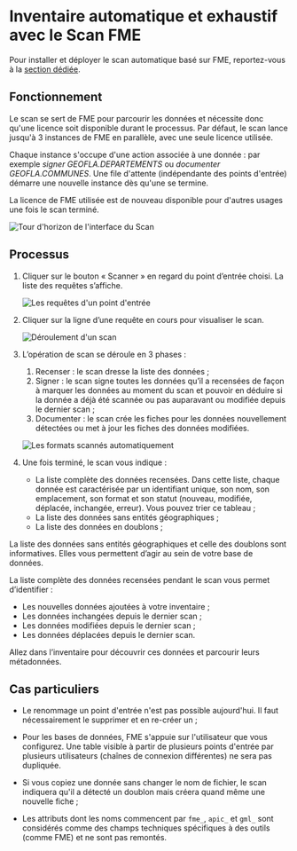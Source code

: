 # Inventaire automatique et exhaustif avec le Scan FME

Pour installer et déployer le scan automatique basé sur FME, reportez-vous à la [section dédiée](installation/index.html).

## Fonctionnement

Le scan se sert de FME pour parcourir les données et nécessite donc qu&apos;une licence soit disponible durant le processus. Par défaut, le scan lance jusqu&apos;à 3 instances de FME en parallèle, avec une seule licence utilisée.

Chaque instance s&apos;occupe d&apos;une action associée à une donnée : par exemple *signer GEOFLA.DEPARTEMENTS* ou *documenter GEOFLA.COMMUNES*. Une file d&apos;attente (indépendante des points d&apos;entrée) démarre une nouvelle instance dès qu&apos;une se termine.

La licence de FME utilisée est de nouveau disponible pour d&apos;autres usages une fois le scan terminé.

![Tour d&apos;horizon de l&apos;interface du Scan](/assets/scanFME_tour_GeoFLA_2016-07-15.gif "Tour d&apos;horizon de l&apos;interface de gestion du Scan")

## Processus

1. Cliquer sur le bouton « Scanner » en regard du point d’entrée choisi. La liste des requêtes s’affiche.

    ![Les requêtes d&apos;un point d&apos;entrée](/assets/scanFME_EntryPoint_Requests.png "Afficher l&apos;historique des requêtes effectuées sur un point d&apos;entrée")

2. Cliquer sur la ligne d’une requête en cours pour visualiser le scan.

    ![Déroulement d&apos;un scan](/assets/scanFME_ProcessLive_GeoFLA_2014-12-26.gif "Le processus de scan à l&apos;oeuvre")

3. L’opération de scan se déroule en 3 phases :

    1. Recenser : le scan dresse la liste des données ;
    2. Signer : le scan signe toutes les données qu’il a recensées de façon à marquer les données au moment du scan et pouvoir en déduire si la donnée a déjà été scannée ou pas auparavant ou modifiée depuis le dernier scan ;
    3. Documenter : le scan crée les fiches pour les données nouvellement détectées ou met à jour les fiches des données modifiées.

    ![Les formats scannés automatiquement](/assets/scanFME_PostGIS_requete_annot.png "Chercher les données dans Isogeo")

4. Une fois terminé, le scan vous indique :

    * La liste complète des données recensées. Dans cette liste, chaque donnée est caractérisée par un identifiant unique, son nom, son emplacement, son format et son statut (nouveau, modifiée, déplacée, inchangée, erreur). Vous pouvez trier ce tableau ;
    * La liste des données sans entités géographiques ;
    * La liste des données en doublons ;

La liste des données sans entités géographiques et celle des doublons sont informatives. Elles vous permettent d’agir au sein de votre base de données.

La liste complète des données recensées pendant le scan vous permet d’identifier :

* Les nouvelles données ajoutées à votre inventaire ;
* Les données inchangées depuis le dernier scan ;
* Les données modifiées depuis le dernier scan ;
* Les données déplacées depuis le dernier scan.

Allez dans l’inventaire pour découvrir ces données et parcourir leurs métadonnées.

## Cas particuliers

* Le renommage un point d&apos;entrée n&apos;est pas possible aujourd&apos;hui. Il faut nécessairement le supprimer et en re-créer un ;

* Pour les bases de données, FME s&apos;appuie sur l&apos;utilisateur que vous configurez. Une table visible à partir de plusieurs points d&apos;entrée par plusieurs utilisateurs (chaînes de connexion différentes) ne sera pas dupliquée.

* Si vous copiez une donnée sans changer le nom de fichier, le scan indiquera qu&apos;il a détecté un doublon mais créera quand même une nouvelle fiche ;

* Les attributs dont les noms commencent par `fme_`, `apic_` et `gml_` sont considérés comme des champs techniques spécifiques à des outils (comme FME) et ne sont pas remontés.
